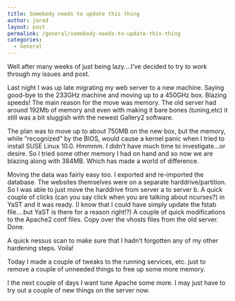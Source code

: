 ```yaml
---
title: Somebody needs to update this thing
author: jared
layout: post
permalink: /general/somebody-needs-to-update-this-thing
categories:
  - General
---
```

Well after many weeks of just being lazy&#8230;.I&#8217;ve decided to try to work through my issues and post.

Last night I was up late migrating my web server to a new machine. Saying good-bye to the 233GHz machine and moving up to a 450GHz box. Blazing speeds! The main reason for the move was memory. The old server had around 192Mb of memory and even with making it bare bones (tuning,etc) it still was a bit sluggish with the newest Gallery2 software.

The plan was to move up to about 750MB on the new box, but the memory, while &#8220;recognized&#8221; by the BIOS, would cause a kernel panic when I tried to install SUSE Linux 10.0. Hmmmm. I didn&#8217;t have much time to investigate&#8230;or desire. So I tried some other memory I had on hand and so now we are blazing along with 384MB. Which has made a world of difference.

Moving the data was fairly easy too. I exported and re-imported the database. The websites themselves were on a separate harddrive/partition. So I was able to just move the harddrive from server a to server b. A quick couple of clicks (can you say click when you are talking about ncurses?) in YaST and it was ready. (I know that I could have simply update the fstab file&#8230;.but YaST is there for a reason right!?) A couple of quick modifications to the Apache2 conf files. Copy over the vhosts files from the old server. Done.

A quick nessus scan to make sure that I hadn&#8217;t forgotten any of my other hardening steps. Voila!

Today I made a couple of tweaks to the running services, etc. just to remove a couple of unneeded things to free up some more memory.

I the next couple of days I want tune Apache some more. I may just have to try out a couple of new things on the server now.